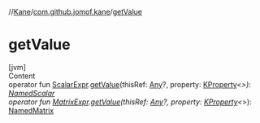 //[Kane](../index.md)/[com.github.jomof.kane](index.md)/[getValue](get-value.md)



# getValue  
[jvm]  
Content  
operator fun [ScalarExpr](-scalar-expr/index.md).[getValue](get-value.md)(thisRef: [Any](https://kotlinlang.org/api/latest/jvm/stdlib/kotlin/-any/index.html)?, property: [KProperty](https://kotlinlang.org/api/latest/jvm/stdlib/kotlin.reflect/-k-property/index.html)<*>): [NamedScalar](-named-scalar/index.md)  
operator fun [MatrixExpr](-matrix-expr/index.md).[getValue](get-value.md)(thisRef: [Any](https://kotlinlang.org/api/latest/jvm/stdlib/kotlin/-any/index.html)?, property: [KProperty](https://kotlinlang.org/api/latest/jvm/stdlib/kotlin.reflect/-k-property/index.html)<*>): [NamedMatrix](-named-matrix/index.md)  



